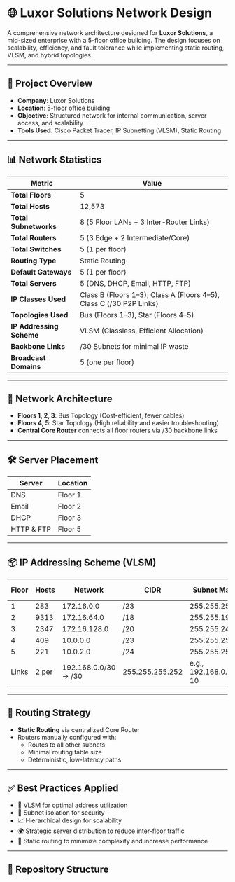 # 🌐 Luxor Solutions Network Design

A comprehensive network architecture designed for **Luxor Solutions**, a mid-sized enterprise with a 5-floor office building. The design focuses on scalability, efficiency, and fault tolerance while implementing static routing, VLSM, and hybrid topologies.

---

## 🧠 Project Overview

- **Company**: Luxor Solutions  
- **Location**: 5-floor office building  
- **Objective**: Structured network for internal communication, server access, and scalability  
- **Tools Used**: Cisco Packet Tracer, IP Subnetting (VLSM), Static Routing

---

## 📊 Network Statistics

| Metric                    | Value                                    |
|---------------------------|------------------------------------------|
| **Total Floors**          | 5                                        |
| **Total Hosts**           | 12,573                                   |
| **Total Subnetworks**     | 8 (5 Floor LANs + 3 Inter-Router Links)  |
| **Total Routers**         | 5 (3 Edge + 2 Intermediate/Core)         |
| **Total Switches**        | 5 (1 per floor)                          |
| **Routing Type**          | Static Routing                           |
| **Default Gateways**      | 5 (1 per floor)                          |
| **Total Servers**         | 5 (DNS, DHCP, Email, HTTP, FTP)          |
| **IP Classes Used**       | Class B (Floors 1–3), Class A (Floors 4–5), Class C (/30 P2P Links) |
| **Topologies Used**       | Bus (Floors 1–3), Star (Floors 4–5)      |
| **IP Addressing Scheme**  | VLSM (Classless, Efficient Allocation)   |
| **Backbone Links**        | /30 Subnets for minimal IP waste         |
| **Broadcast Domains**     | 5 (one per floor)                        |

---

## 🧩 Network Architecture

- **Floors 1, 2, 3**: Bus Topology (Cost-efficient, fewer cables)
- **Floors 4, 5**: Star Topology (High reliability and easier troubleshooting)
- **Central Core Router** connects all floor routers via /30 backbone links

---

## 🛠️ Server Placement

| Server      | Location  |
|-------------|-----------|
| DNS         | Floor 1   |
| Email       | Floor 2   |
| DHCP        | Floor 3   |
| HTTP & FTP  | Floor 5   |

---

## 📦 IP Addressing Scheme (VLSM)

| Floor | Hosts | Network         | CIDR | Subnet Mask     | Gateway        | IP Class |
|-------|-------|------------------|------|------------------|----------------|----------|
| 1     | 283   | 172.16.0.0       | /23  | 255.255.254.0    | 172.16.0.1     | B        |
| 2     | 9313  | 172.16.64.0      | /18  | 255.255.192.0    | 172.16.64.1    | B        |
| 3     | 2347  | 172.16.128.0     | /20  | 255.255.240.0    | 172.16.128.1   | B        |
| 4     | 409   | 10.0.0.0         | /23  | 255.255.254.0    | 10.0.0.1       | A        |
| 5     | 221   | 10.0.2.0         | /24  | 255.255.255.0    | 10.0.2.1       | A        |
| Links| 2 per  | 192.168.0.0/30 → /30 | 255.255.255.252 | e.g., 192.168.0.1–10 | C        |

---

## 🚦 Routing Strategy

- **Static Routing** via centralized Core Router
- Routers manually configured with:
  - Routes to all other subnets
  - Minimal routing table size
  - Deterministic, low-latency paths

---

## ✅ Best Practices Applied

- 🔧 VLSM for optimal address utilization  
- 🔐 Subnet isolation for security  
- 📈 Hierarchical design for scalability  
- 🌍 Strategic server distribution to reduce inter-floor traffic  
- 🚧 Static routing to minimize complexity and increase performance  

---

## 📁 Repository Structure

